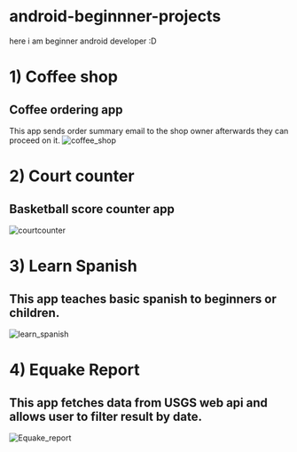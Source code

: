# android-beginnner-projects
here i am beginner android developer :D

# 1) Coffee shop
## Coffee ordering app
This app sends order summary email to the shop owner afterwards they can proceed on it.
![coffee_shop](https://user-images.githubusercontent.com/45892437/64524329-e7520280-d31b-11e9-8018-4b402c4e71f8.jpeg)


# 2) Court counter
## Basketball score counter app

![courtcounter](https://user-images.githubusercontent.com/45892437/61318547-f6886880-a822-11e9-91a6-983c1ade0ac9.jpeg)

# 3) Learn Spanish
## This app teaches basic spanish to beginners or children.

![learn_spanish](https://user-images.githubusercontent.com/45892437/64524340-ec16b680-d31b-11e9-8f6f-20cf27a90a6f.jpeg)

# 4) Equake Report
## This app fetches data from USGS web api and allows user to filter result by date.

![Equake_report](https://user-images.githubusercontent.com/45892437/75800330-63934300-5d9f-11ea-8a4e-eebcc93ce6e4.jpeg)
